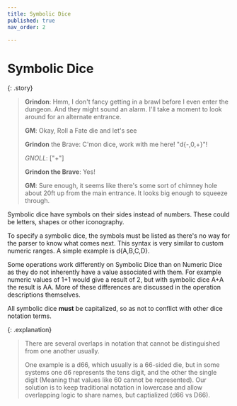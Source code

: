 ```yaml
---
title: Symbolic Dice
published: true
nav_order: 2

---
```


# Symbolic Dice

{: .story}
>
>**Grindon**: Hmm, I don't fancy getting in a brawl before I even enter the dungeon. And they might sound an alarm. I'll take a moment to look around for an alternate entrance.
>
>**GM**: Okay, Roll a Fate die and let's see
>
>**Grindon** the Brave: C'mon dice, work with me here! "d{-,0,+}"!
>
>*GNOLL*: ["+"]
>
>**Grindon the Brave**: Yes! 
>
>**GM**: Sure enough, it seems like there's some sort of chimney hole about 20ft up from the main entrance. It looks big enough to squeeze through.


Symbolic dice have symbols on their sides instead of numbers. These could be letters, shapes or other iconography.

To specify a symbolic dice, the symbols must be listed as there's no way for the parser to know what comes next. This syntax is very similar to custom numeric ranges. A simple example is d{A,B,C,D}.

Some operations work differently on Symbolic Dice than on Numeric Dice as they do not inherently have a value associated with them. For example numeric values of 1+1 would give a result of 2, but with symbolic dice A+A the result is AA. More of these differences are discussed in the operation descriptions themselves.

All symbolic dice **must** be capitalized, so as not to conflict with other dice notation terms.

{: .explanation}
> There are several overlaps in notation that cannot be distinguished from one another usually.
>
> One example is a d66, which usually is a 66-sided die, but in some systems one d6 represents the tens digit, and the other the single digit (Meaning that values like 60 cannot be represented). Our solution is to keep traditional notation in lowercase and allow overlapping logic to share names, but captialized (d66 vs D66).
